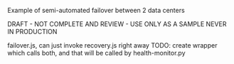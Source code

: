 Example of semi-automated failover between 2 data centers


DRAFT - NOT COMPLETE AND REVIEW - USE ONLY AS A SAMPLE
NEVER IN PRODUCTION


failover.js, can just invoke recovery.js right away
TODO: create wrapper which calls both, and that will be called
by health-monitor.py

